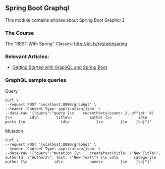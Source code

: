 ## Spring Boot Graphql

This module contains articles about Spring Boot Graphql 2

### The Course
The "REST With Spring" Classes: http://bit.ly/restwithspring

### Relevant Articles:

- [Getting Started with GraphQL and Spring Boot](https://www.baeldung.com/spring-graphql)

### GraphQL sample queries

Query
```shell script
curl \
--request POST 'localhost:8080/graphql' \
--header 'Content-Type: application/json' \
--data-raw '{"query":"query {\n    recentPosts(count: 2, offset: 0) {\n        id\n        title\n        author {\n            id\n            posts {\n                id\n            }\n        }\n    }\n}"}'
```

Mutation
```shell script
curl \
--request POST 'localhost:8080/graphql' \
--header 'Content-Type: application/json' \
--data-raw '{"query":"mutation {\n    createPost(title: \"New Title\", authorId: \"Author2\", text: \"New Text\") {\n id\n       category\n        author {\n            id\n            name\n        }\n    }\n}"}'
```
